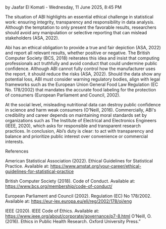 by Jaafar El Komati - Wednesday, 11 June 2025, 8:45 PM

The situation of ABI highlights an essential ethical challenge in statistical work: ensuring integrity, transparency and 
responsibility in data analysis. Although the temptation to only present the favorable results, researchers should avoid 
any manipulation or selective reporting that can mislead stakeholders (ASA, 2022).

Abi has an ethical obligation to provide a true and fair depiction (ASA, 2022) and report all relevant results, whether positive
or negative. The British Computer Society (BCS, 2018) reiterates this idea and insist that computing professionals act 
truthfully and avoid conduct that could undermine public confidence. Although ABI cannot fully control how the manufacturer 
uses the report, it should reduce the risks (ASA, 2022). Should the data show any potential loss, ABI must consider warning 
regulatory bodies, align with legal frameworks such as the European Union General Food Law Regulation (EC No. 178/2002) that 
mandates the accurate food labeling for the protection of consumers (European Parliament and Council, 2002).

At the social level, misleading nutritional data can destroy public confidence in science and harm weak consumers (O'Neill, 2016). Commercially, ABI's credibility and career depends on maintaining moral standards set by organizations such as The Institute of Electrical and Electronics Engineers (IEEE, 2020), which asks for responsible and transparent research practices.
In conclusion, Abi’s duty is clear: to act with transparency and balance and prioritize public interest over convenience or commercial interests.

References

American Statistical Association (2022). Ethical Guidelines for Statistical Practice. Available at: 
https://www.amstat.org/your-career/ethical-guidelines-for-statistical-practice

British Computer Society (2018). Code of Conduct. Available at: https://www.bcs.org/membership/code-of-conduct/

European Parliament and Council (2002). Regulation (EC) No 178/2002. 
Available at: https://eur-lex.europa.eu/eli/reg/2002/178/oj/eng

IEEE (2020). IEEE Code of Ethics. Available at: https://www.ieee.org/about/corporate/governance/p7-8.html
O’Neill, O. (2016). Ethics in Public Health Research. Oxford University Press.”

